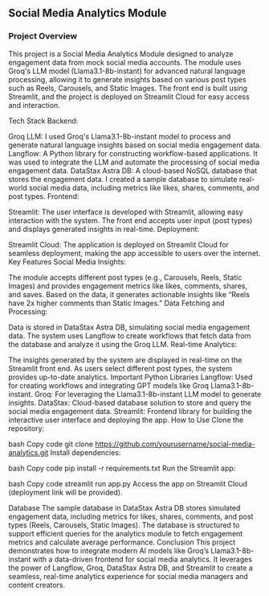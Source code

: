 ## Social Media Analytics Module
### Project Overview
This project is a Social Media Analytics Module designed to analyze engagement data from mock social media accounts. The module uses Groq's LLM model (Llama3.1-8b-instant) for advanced natural language processing, allowing it to generate insights based on various post types such as Reels, Carousels, and Static Images. The front end is built using Streamlit, and the project is deployed on Streamlit Cloud for easy access and interaction.

Tech Stack
Backend:

Groq LLM: I used Groq's Llama3.1-8b-instant model to process and generate natural language insights based on social media engagement data.
Langflow: A Python library for constructing workflow-based applications. It was used to integrate the LLM and automate the processing of social media engagement data.
DataStax Astra DB: A cloud-based NoSQL database that stores the engagement data. I created a sample database to simulate real-world social media data, including metrics like likes, shares, comments, and post types.
Frontend:

Streamlit: The user interface is developed with Streamlit, allowing easy interaction with the system. The front end accepts user input (post types) and displays generated insights in real-time.
Deployment:

Streamlit Cloud: The application is deployed on Streamlit Cloud for seamless deployment, making the app accessible to users over the internet.
Key Features
Social Media Insights:

The module accepts different post types (e.g., Carousels, Reels, Static Images) and provides engagement metrics like likes, comments, shares, and saves.
Based on the data, it generates actionable insights like “Reels have 2x higher comments than Static Images.”
Data Fetching and Processing:

Data is stored in DataStax Astra DB, simulating social media engagement data.
The system uses Langflow to create workflows that fetch data from the database and analyze it using the Groq LLM.
Real-time Analytics:

The insights generated by the system are displayed in real-time on the Streamlit front end. As users select different post types, the system provides up-to-date analytics.
Important Python Libraries
Langflow: Used for creating workflows and integrating GPT models like Groq Llama3.1-8b-instant.
Groq: For leveraging the Llama3.1-8b-instant LLM model to generate insights.
DataStax: Cloud-based database solution to store and query the social media engagement data.
Streamlit: Frontend library for building the interactive user interface and deploying the app.
How to Use
Clone the repository:

bash
Copy code
git clone https://github.com/yourusername/social-media-analytics.git
Install dependencies:

bash
Copy code
pip install -r requirements.txt
Run the Streamlit app:

bash
Copy code
streamlit run app.py
Access the app on Streamlit Cloud (deployment link will be provided).

Database
The sample database in DataStax Astra DB stores simulated engagement data, including metrics for likes, shares, comments, and post types (Reels, Carousels, Static Images).
The database is structured to support efficient queries for the analytics module to fetch engagement metrics and calculate average performance.
Conclusion
This project demonstrates how to integrate modern AI models like Groq’s Llama3.1-8b-instant with a data-driven frontend for social media analytics. It leverages the power of Langflow, Groq, DataStax Astra DB, and Streamlit to create a seamless, real-time analytics experience for social media managers and content creators.
